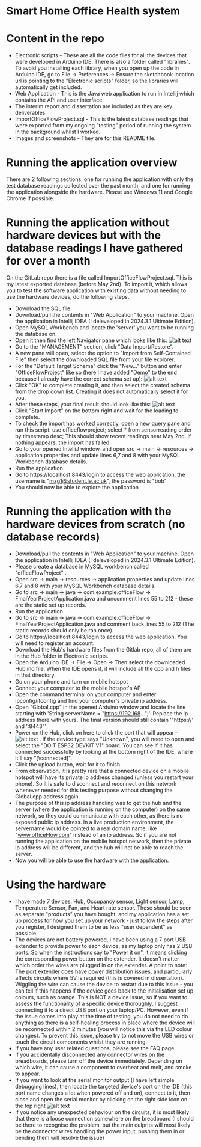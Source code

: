 # Smart Home Office Health system

# Content in the repo
+ Electronic scripts - These are all the code files for all the devices that were developed in Arduino IDE. There is also a folder called "libraries". To avoid you installing each library, when you open up the code in Arduino IDE, go to File -> Preferences -> Ensure the sketchbook location url is pointing to the "Electronic scripts" folder, so the libraries will automatically get included.  
+ Web Application - This is the Java web application to run in Intellij which contains the API and user interface.
+ The interim report and dissertation are included as they are key deliverables
+ ImportOfficeFlowProject.sql - This is the latest database readings that were exported from my ongoing "testing" period of running the system in the background whilst I worked. 
+ Images and screenshots - They are for this README file.


# Running the application overview
There are 2 following sections, one for running the application with only the test database readings collected over the past month, and one for running the application alongside the hardware. Please use Windows 11 and Google Chrome if possible.

# Running the application without hardware devices but with the database readings I have gathered for over a month
On the GitLab repo there is a file called ImportOfficeFlowProject.sql. This is my latest exported database (before May 2nd). To import it, which allows you to test the software application with existing data without needing to use the hardware devices, do the following steps.
+ Download the SQL file
+ Download/pull the contents in "Web Application" to your machine. Open the application in Intellij IDEA (I deleveloped in 2024.3.1 Ultimate Edition). 
+ Open MySQL Workbench and locate the 'server' you want to be running the database on. 
+ Open it then find the left Navigator pane which looks like this: ![alt text](<Screenshot 2025-04-27 095043.png>)
+ Go to the "MANAGEMENT" section, click "Data Import/Restore".
+ A new pane will open, select the option to "Import from Self-Contained File" then select the downloaded SQL file from your file explorer.
+ For the "Default Target Schema" click the "New..." button and enter "OfficeFlowProject" like so (here I have added "Demo" to the end because I already have the correct schema set up):
![alt text](image-2.png)
+ Click "OK" to complete creating it, and then select the created schema from the drop down list. Creating it does not automatically select it for you. 
+ After these steps, your final result should look like this: ![alt text](image-3.png)
+ Click "Start Import" on the bottom right and wait for the loading to complete.
+ To check the import has worked correctly, open a new query pane and run this script:
use officeflowproject;
select * from sensorreading order by timestamp desc;
This should show recent readings near May 2nd. If nothing appears, the import has failed.
+ Go to your opened IntelliJ window, and open src -> main -> resources -> application.properties and update lines 6,7 and 8 with your MySQL Workbench database details.
+ Run the application
+ Go to https://localhost:8443/login to access the web application, the username is "mzg1@student.le.ac.uk", the password is "bob"
+ You should now be able to explore the application


# Running the application with the hardware devices from scratch (no database records)
+ Download/pull the contents in "Web Application" to your machine. Open the application in Intellij IDEA (I deleveloped in 2024.3.1 Ultimate Edition). 
+ Please create a database in MySQL workbench called "officeFlowProject" .
+ Open src -> main -> resources -> application.properties and update lines 6,7 and 8 with your MySQL Workbench database details.
+ Go to src -> main -> java -> com.example.officeFlow -> FinalYearProjectApplication.java and uncomment lines 55 to 212 - these are the static set up records.
+ Run the application
+ Go to src -> main -> java -> com.example.officeFlow -> FinalYearProjectApplication.java and comment back lines 55 to 212 (The static records should only be ran once). 
+ Go to https://localhost:8443/login to access the web application. You will need to register an account.
+ Download the Hub's hardware files from the Gitlab repo, all of them are in the Hub folder in Electronic scripts. 
+ Open the Arduino IDE -> File -> Open -> Then select the downloaded Hub.ino file. When the IDE opens it, it will include all the cpp and h files in that directory.
+ Go on your phone and turn on mobile hotspot
+ Connect your computer to the mobile hotspot's AP
+ Open the command terminal on your computer and enter ipconfig/ifconfig and find your computer's private ip address.
+ Open "Global.cpp" in the opened Arduino window and locate the line starting with 'String serverName = "https://192.168...";'. Replace the ip address there with yours. The final version should still contain '"https://' and ':8443"';
+ Power on the Hub, click on here to click the port that will appear - ![alt text](image.png) . If the device type says "Unknown", you will need to open and select the "DOIT ESP32 DEVKIT V1" board. You can see if it has connected successfully by looking at the bottom right of the IDE, where it'll say "[\connected]". 
+ Click the upload button, wait for it to finish. 
+ From observation, it is pretty rare that a connected device on a mobile hotspot will have its private ip address changed (unless you restart your phone). So it is safe to disconnect and reconnect on this network whenever needed for this testing purpose without changing the Global.cpp address again. 
+ The purpose of this ip address handling was to get the hub and the server (where the application is running on the computer) on the same network, so they could communicate with each other, as there is no exposed public ip address. In a live production environment, the servername would be pointed to a real domain name, like "www.officeFlow.com" instead of an ip address. So if you are not running the application on the mobile hotspot network, then the private ip address will be different, and the hub will not be able to reach the server.
+ Now you will be able to use the hardware with the application.

# Using the hardware
+ I have made 7 devices: Hub, Occupancy sensor, Light sensor, Lamp, Temperature Sensor, Fan, and Heart rate sensor. These should be seen as separate "products" you have bought, and my application has a set up process for how you set up your network - just follow the steps after you register, I designed them to be as less "user dependent" as possible. 
+ The devices are not battery powered, I have been using a 7 port USB extender to provide power to each device, as my laptop only has 2 USB ports. So when the instructions say to "Power it on", it means clicking the corresponding power button on the extender. It doesn't matter which order the wires are plugged in on the extender. A point to note: The port extender does have power distribution issues, and particularly affects circuits where 5V is required (this is covered in dissertation). Wiggling the wire can cause the device to restart due to this issue - you can tell if this happens if the device goes back to the initialisation set up colours, such as orange. This is NOT a device issue, so if you want to assess the functionality of a specific device thoroughly, I suggest connecting it to a direct USB port on your laptop/PC. However, even if the issue comes into play at the time of testing, you do not need to do anything as there is a self-healing process in place where the device will be reconnected within 2 minutes (you will notice this via the LED colour changes). To prevent this issue, please try to not move the USB wires or touch the circuit components whilst they are running.
+ If you have any user related questions, please see the FAQ page.
+ If you accidentally disconnected any connector wires on the breadboards, please turn off the device immediately. Depending on which wire, it can cause a component to overheat and melt, and smoke to appear.
+ If you want to look at the serial monitor output (I have left simple debugging lines), then locate the targeted device's port on the IDE (this port name changes a lot when powered off and on), connect to it, then close and open the serial monitor by clicking on the right side icon on the top right ![alt text](image-1.png)
+ If you notice any unexpected behaviour on the circuits, it is most likely that there is a loose connection somewhere on the breadboard (I should be there to recognise the problem, but the main culprits will most likely be the connector wires handling the power input, pushing them in or bending them will resolve the issue)


#